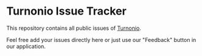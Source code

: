 # Turnonio Issue Tracker
This repository contains all public issues of [Turnonio](https://turnonio.de).

Feel free add your issues directly here or just use our "Feedback" button in our application.
